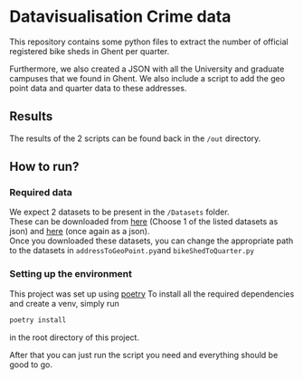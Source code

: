 # Datavisualisation Crime data

This repository contains some python files to extract the number of official registered bike sheds in Ghent per quarter.

Furthermore, we also created a JSON with all the University and graduate campuses that we found in Ghent.
We also include a script to add the geo point data and quarter data to these addresses.

## Results
The results of the 2 scripts can be found back in the `/out` directory.

## How to run?
### Required data
We expect 2 datasets to be present in the `/Datasets` folder.  
These can be downloaded from [here](https://data.stad.gent/explore/?disjunctive.keyword&disjunctive.theme&sort=modified&q=politie) (Choose 1 of the listed datasets as json) and [here](https://data.stad.gent/explore/dataset/fietsenstallingen-gent/export/) (once again as a json).  
Once you downloaded these datasets, you can change the appropriate path to the datasets in `addressToGeoPoint.py`and `bikeShedToQuarter.py`

### Setting up the environment
This project was set up using [poetry](https://python-poetry.org/)
To install all the required dependencies and create a venv, simply run
```bash
poetry install
```
in the root directory of this project.

After that you can just run the script you need and everything should be good to go.